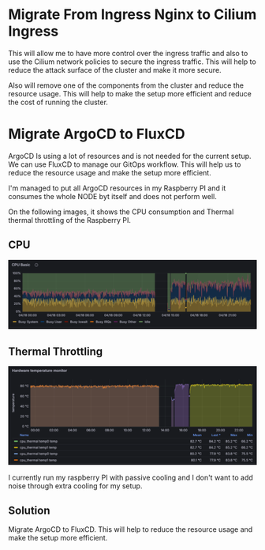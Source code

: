 # Migrate From Ingress Nginx to Cilium Ingress
 This will allow me to have more control over the ingress traffic and also to use the Cilium network policies to secure the ingress traffic. This will help to reduce the attack surface of the cluster and make it more secure.
 
 Also will remove one of the components from the cluster and reduce the resource usage. This will help to make the setup more efficient and reduce the cost of running the cluster.

# Migrate ArgoCD to FluxCD
ArgoCD Is using a lot of resources and is not needed for the current setup. We can use FluxCD to manage our GitOps workflow. This will help us to reduce the resource usage and make the setup more efficient.

I'm managed to put all ArgoCD resources in my Raspberry PI and it consumes the whole NODE byt itself and does not perform well. 

On the following images, it shows the CPU consumption and Thermal thermal throttling of the Raspberry PI.
## CPU
![CPU](../docs/resources/images/argocd/resources-01.png)
## Thermal Throttling
![THERMAL](../docs/resources/images/argocd/resources-02.png)

I currently run my raspberry PI with passive cooling and I don't want to add noise through extra cooling for my setup.

## Solution
Migrate ArgoCD to FluxCD. This will help to reduce the resource usage and make the setup more efficient. 